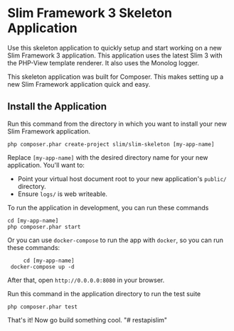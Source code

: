 # Slim Framework 3 Skeleton Application

Use this skeleton application to quickly setup and start working on a new Slim Framework 3 application. This application uses the latest Slim 3 with the PHP-View template renderer. It also uses the Monolog logger.

This skeleton application was built for Composer. This makes setting up a new Slim Framework application quick and easy.

## Install the Application

Run this command from the directory in which you want to install your new Slim Framework application.

    php composer.phar create-project slim/slim-skeleton [my-app-name]

Replace `[my-app-name]` with the desired directory name for your new application. You'll want to:

* Point your virtual host document root to your new application's `public/` directory.
* Ensure `logs/` is web writeable.

To run the application in development, you can run these commands 

	cd [my-app-name]
	php composer.phar start
	
Or you can use `docker-compose` to run the app with `docker`, so you can run these commands:

         cd [my-app-name]
	 docker-compose up -d
After that, open `http://0.0.0.0:8080` in your browser.

Run this command in the application directory to run the test suite

	php composer.phar test

That's it! Now go build something cool.
"# restapislim" 
